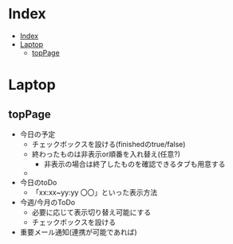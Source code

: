 # Index
- [Index](#index)
- [Laptop](#laptop)
  - [topPage](#toppage)

# Laptop
## topPage
- 今日の予定
  - チェックボックスを設ける(finishedのtrue/false)
  - 終わったものは非表示or順番を入れ替え(任意?)
    - 非表示の場合は終了したものを確認できるタブも用意する
  - 
- 今日のtoDo
  - 「xx:xx~yy:yy 〇〇」といった表示方法
- 今週/今月のToDo
  - 必要に応じて表示切り替え可能にする
  - チェックボックスを設ける
- 重要メール通知(連携が可能であれば)